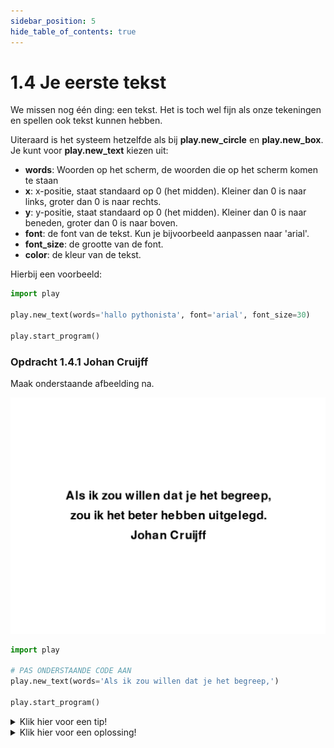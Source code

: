```yaml
---
sidebar_position: 5
hide_table_of_contents: true
---
```


# 1.4 Je eerste tekst
We missen nog één ding: een tekst. Het is toch wel fijn als onze tekeningen en spellen ook tekst kunnen hebben.

Uiteraard is het systeem hetzelfde als bij **play.new_circle** en **play.new_box**.
Je kunt voor **play.new_text** kiezen uit:
- **words**: Woorden op het scherm, de woorden die op het scherm komen te staan
- **x**: x-positie, staat standaard op 0 (het midden). Kleiner dan 0 is naar links, groter dan 0 is naar rechts.
- **y**: y-positie, staat standaard op 0 (het midden). Kleiner dan 0 is naar beneden, groter dan 0 is naar boven.
- **font**: de font van de tekst. Kun je bijvoorbeeld aanpassen naar 'arial'.
- **font_size**: de grootte van de font.
- **color**: de kleur van de tekst.

Hierbij een voorbeeld:

```python
import play

play.new_text(words='hallo pythonista', font='arial', font_size=30)

play.start_program()
```

### Opdracht 1.4.1 Johan Cruijff

Maak onderstaande afbeelding na.

![cruijff](cruijff.png)

```python
import play

# PAS ONDERSTAANDE CODE AAN
play.new_text(words='Als ik zou willen dat je het begreep,')

play.start_program()
```

<details>
    <summary>Klik hier voor een tip!</summary>

Het zijn drie **play.new_text** aanroepen en we gebruiken 'arial' als font.
De font_size is 40.

</details> 

<details>
    <summary>Klik hier voor een oplossing!</summary>

```python
import play

play.new_text(words='Als ik zou willen dat je het begreep,', y=100, font='arial', font_size=40)
play.new_text(words='zou ik het beter hebben uitgelegd', y=0, font='arial', font_size=40)
play.new_text(words='Johan Cruijff', y=-100, font='arial', font_size=40)

play.start_program()
```

</details>








